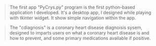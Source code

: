 > The first app "PyCrys.py" program is the first python-based application I developed. It's a desktop app, I designed while playing with tkinter widget. It show simple navigation within the app.

> The "cdiagnosis" is a coronary heart disease diagnoisis sysem, designed to imparts users on what a coronary heart disease is and how to prevent, and some primary medications available if positive.
